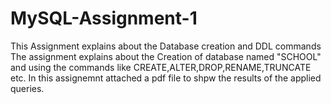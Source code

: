 # MySQL-Assignment-1
This  Assignment explains about the Database creation and DDL commands
The assignment explains about the Creation of database named "SCHOOL" and using the commands like CREATE,ALTER,DROP,RENAME,TRUNCATE etc.
In this assignemnt attached a pdf file to shpw the results of the applied queries.
